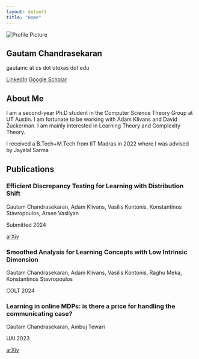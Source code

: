 ```yaml
---
layout: default
title: "Home"
---
```


<section id="home">
  <div class="container home-container">
    <div class="left">
      <img src="{{ '/assets/website_pic.jpg' | relative_url }}" alt="Profile Picture" style="max-width: 50%; height: auto">
      <h1>Gautam Chandrasekaran</h1>
      <p>gautamc at cs dot utexas dot edu</p>
      <div class="buttons">
        <a href="https://www.linkedin.com/in/gautam-chandrasekaran-5139a1188/" target="_blank">LinkedIn</a>
        <a href="https://scholar.google.com/citations?user=-CNU0tAAAAAJ&hl=en" target="_blank">Google Scholar</a>
      </div>
    </div>
    <div class="right">
      <h2>About Me</h2>
      <p>I am a second-year Ph.D student in the Computer Science Theory Group at UT Austin. I am fortunate to be working with Adam Klivans and David Zuckerman. I am mainly interested in Learning Theory and Complexity Theory. </p>
      <p> I received a B.Tech+M.Tech from IIT Madras in 2022 where I was advised by Jayalal Sarma</p>
    </div>
  </div>
</section>

<section id="publications">
  <div class="container publications-container">
    <h2>Publications</h2>
    <!-- TDS LEARNING!-->
    <div class="publication-card">
      <h3>Efficient Discrepancy Testing for Learning with Distribution Shift</h3>
      <p>Gautam Chandrasekaran, Adam Klivans, Vasilis Kontonis, Konstantinos Stavropoulos, Arsen Vasilyan</p>
      <p>Submitted 2024</p>
      <a href="https://arxiv.org/abs/2406.09373" target="_blank">arXiv</a>
    </div>
    <!-- SMOOTH OPT -->
    <div class="publication-card">
      <h3>Smoothed Analysis for Learning Concepts with Low Intrinsic Dimension</h3>
      <p>Gautam Chandrasekaran, Adam Klivans, Vasilis Kontonis, Raghu Meka, Konstantinos Stavropoulos</p>
      <p>COLT 2024</p>
      <!--<a href="link-to-conference-paper" target="_blank">Read More</a>-->  
    </div>
    <!-- ONLINE MDP!-->
    <div class="publication-card">
      <h3>Learning in online MDPs: is there a price for handling the communicating case?</h3>
      <p>Gautam Chandrasekaran, Ambuj Tewari</p>
      <p>UAI 2023</p>
      <a href="https://arxiv.org/abs/2111.02024" target="_blank">arXiv</a>  
    </div>
  </div>
</section>
